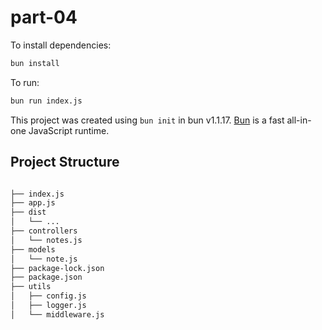 # part-04

To install dependencies:

```bash
bun install
```

To run:

```bash
bun run index.js
```

This project was created using `bun init` in bun v1.1.17. [Bun](https://bun.sh) is a fast all-in-one JavaScript runtime.

## Project Structure

```txt

├── index.js
├── app.js
├── dist
│   └── ...
├── controllers
│   └── notes.js
├── models
│   └── note.js
├── package-lock.json
├── package.json
├── utils
│   ├── config.js
│   ├── logger.js
│   └── middleware.js

```
